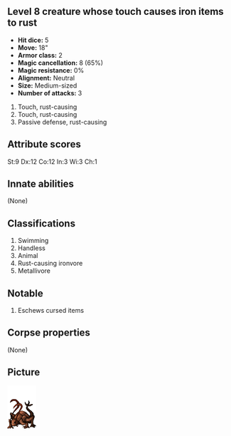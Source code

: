 ## Level 8 creature whose touch causes iron items to rust

- **Hit dice:** 5
- **Move:** 18"
- **Armor class:** 2
- **Magic cancellation:** 8 (65%)
- **Magic resistance:** 0%
- **Alignment:** Neutral
- **Size:** Medium-sized
- **Number of attacks:** 3
1. Touch, rust-causing
2. Touch, rust-causing
3. Passive defense, rust-causing

## Attribute scores

St:9 Dx:12 Co:12 In:3 Wi:3 Ch:1

## Innate abilities

(None)

## Classifications

1. Swimming
2. Handless
3. Animal
4. Rust-causing ironvore
5. Metallivore

## Notable

1. Eschews cursed items

## Corpse properties

(None)

## Picture

![Rust monster](https://github.com/hyvanmielenpelit/GnollHackTileSet/blob/main/Monsters/rust_monster/rust_monster.png?raw=true)
